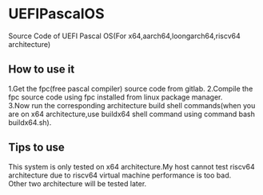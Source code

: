 # UEFIPascalOS
Source Code of UEFI Pascal OS(For x64,aarch64,loongarch64,riscv64 architecture)  
## How to use it
1.Get the fpc(free pascal compiler) source code from gitlab.
2.Compile the fpc source code using fpc installed from linux package manager.    
3.Now run the corresponding architecture build shell commands(when you are on x64 architecture,use buildx64 shell command using command bash buildx64.sh).  
## Tips to use
This system is only tested on x64 architecture.My host cannot test riscv64 architecture due to riscv64 virtual machine performance is too bad.  
Other two architecture will be tested later.  
